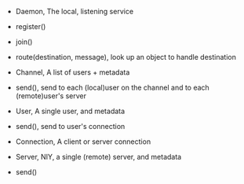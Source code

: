 * Daemon, The local, listening service
 * register()
 * join()
 * route(destination, message), look up an object to handle destination

* Channel, A list of users + metadata
 * send(), send to each (local)user on the channel and to each (remote)user's server

* User, A single user, and metadata
 * send(), send to user's connection

* Connection, A client or server connection
 
* Server, NIY, a single (remote) server, and metadata
 * send()
